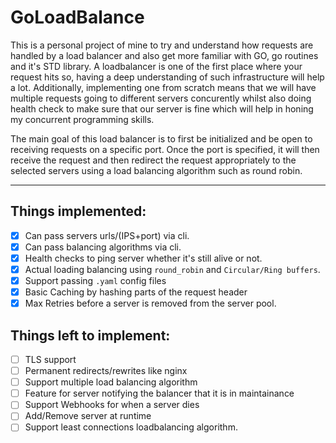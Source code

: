 # GoLoadBalance

This is a personal project of mine to try and understand how requests are handled by a load balancer and also get more familiar with GO, go routines and it's STD library. A loadbalancer is one of the first place where your request hits so, having a deep understanding of such infrastructure will help a lot. Additionally, implementing one from scratch means that we will have multiple requests going to different servers concurently whilst also doing health check to make sure that our server is fine which will help in honing my concurrent programming skills. 

The main goal of this load balancer is to first be initialized and be open to receiving requests on a specific port. Once the port is specified, it will then receive the request and then redirect the request appropriately to the selected servers using a load balancing algorithm such as round robin.

---

## Things implemented:
- [x] Can pass servers urls/(IPS+port) via cli.
- [x] Can pass balancing algorithms via cli.
- [x] Health checks to ping server whether it's still alive or not.
- [x] Actual loading balancing using `round_robin` and `Circular/Ring buffers`. 
- [x] Support passing `.yaml` config files
- [x] Basic Caching by hashing parts of the request header
- [x] Max Retries before a server is removed from the server pool.

## Things left to implement:
- [ ] TLS support
- [ ] Permanent redirects/rewrites like nginx
- [ ] Support multiple load balancing algorithm
- [ ] Feature for server notifying the balancer that it is in maintainance
- [ ] Support Webhooks for when a server dies
- [ ] Add/Remove server at runtime
- [ ] Support least connections loadbalancing algorithm.
